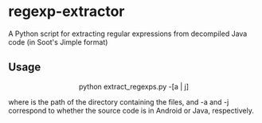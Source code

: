 # regexp-extractor
A Python script for extracting regular expressions from decompiled Java code (in Soot's Jimple format)

## Usage
<p align="center">
python extract_regexps.py <path> -[a | j]
</p>
where <path> is the path of the directory containing the files, and -a and -j correspond 
to whether the source code is in Android or Java, respectively.